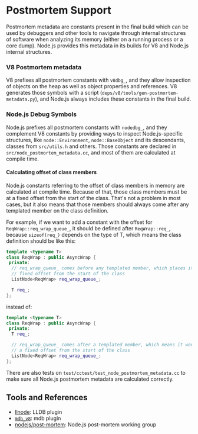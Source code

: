 # Postmortem Support

Postmortem metadata are constants present in the final build which can be used by debuggers and other tools to navigate through internal structures of software when analyzing its memory (either on a running process or a core dump). Node.js provides this metadata in its builds for V8 and Node.js internal structures.


### V8 Postmortem metadata

V8 prefixes all postmortem constants with `v8dbg_`, and they allow inspection of objects on the heap as well as object properties and references. V8 generates those symbols with a script (`deps/v8/tools/gen-postmortem-metadata.py`), and Node.js always includes these constants in the final build.

### Node.js Debug Symbols

Node.js prefixes all postmortem constants with `nodedbg_`, and they complement V8 constants by providing ways to inspect Node.js-specific structures, like `node::Environment`, `node::BaseObject` and its descendants, classes from `src/utils.h` and others. Those constants are declared in `src/node_postmortem_metadata.cc`, and most of them are calculated at compile time.

#### Calculating offset of class members

Node.js constants referring to the offset of class members in memory are calculated at compile time. Because of that, those class members must be at a fixed offset from the start of the class. That's not a problem in most cases, but it also means that those members should always come after any templated member on the class definition.

For example, if we want to add a constant with the offset for `ReqWrap::req_wrap_queue_`, it should be defined after `ReqWrap::req_`, because `sizeof(req_)` depends on the type of T, which means the class definition should be like this:

```c++
template <typename T>
class ReqWrap : public AsyncWrap {
 private:
  // req_wrap_queue_ comes before any templated member, which places it in a
  // fixed offset from the start of the class
  ListNode<ReqWrap> req_wrap_queue_;

  T req_;
};
```

instead of:

```c++
template <typename T>
class ReqWrap : public AsyncWrap {
 private:
  T req_;

  // req_wrap_queue_ comes after a templated member, which means it won't be in
  // a fixed offset from the start of the class
  ListNode<ReqWrap> req_wrap_queue_;
};
```

There are also tests on `test/cctest/test_node_postmortem_metadata.cc` to make sure all Node.js postmortem metadata are calculated correctly.

## Tools and References

* [llnode](https://github.com/nodejs/llnode): LLDB plugin
* [`mdb_v8`](https://github.com/joyent/mdb_v8): mdb plugin
* [nodejs/post-mortem](https://github.com/nodejs/post-mortem): Node.js post-mortem working group

